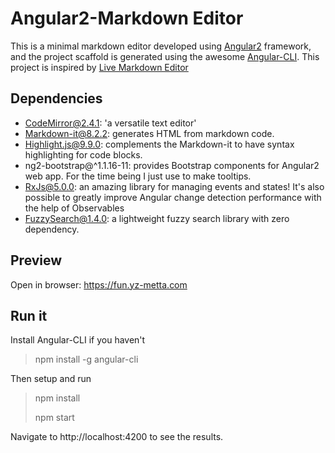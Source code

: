 # Angular2-Markdown Editor

This is a minimal markdown editor developed using [Angular2](https://github.com/angular/angular) framework, and the project scaffold is generated using the awesome [Angular-CLI](https://github.com/angular/angular-cli). This project is inspired by [Live Markdown Editor](https://github.com/jbt/markdown-editor)



## Dependencies

* CodeMirror@2.4.1: 'a versatile text editor'
* Markdown-it@8.2.2: generates HTML from markdown code. 
* Highlight.js@9.9.0: complements the Markdown-it to have syntax highlighting for code blocks.
* ng2-bootstrap@^1.1.16-11: provides Bootstrap components for Angular2 web app. For the time being I just use to make tooltips. 
* RxJs@5.0.0: an amazing library for managing events and states!  It's also possible to greatly improve Angular change detection performance with the help of Observables 
* FuzzySearch@1.4.0: a lightweight fuzzy search library with zero dependency.


## Preview

Open in browser: https://fun.yz-metta.com



## Run it
Install Angular-CLI if you haven't

>  npm install -g angular-cli

Then setup and run

> npm install
>
> npm start

Navigate to http://localhost:4200 to see the results.





